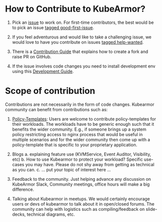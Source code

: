# How to Contribute to KubeArmor?

1. Pick an [issue](https://github.com/issues?q=is%3Aopen+is%3Aissue+user%3Akubearmor+sort%3Aupdated-desc) to work on. For first-time contributors, the best would be to pick an issue [tagged good-first-issue](https://github.com/issues?q=is%3Aopen+is%3Aissue+user%3Akubearmor+label%3A%22good+first+issue%22+sort%3Aupdated-desc).

2. If you feel adventurous and would like to take a challenging issue, we would love to have you contribute on issues [tagged help-wanted](https://github.com/issues?q=is%3Aopen+is%3Aissue+user%3Akubearmor+label%3A%22help+wanted%22+sort%3Aupdated-desc).

3. There is a [Contribution Guide](contribution/contribution_guide.md) that explains how to create a fork and raise PR on GitHub.

4. If the issue involves code changes you need to install development env using this [Development Guide](contribution/development_guide.md).

# Scope of contribution

Contributions are not necessarily in the form of code changes. Kubearmor community can benefit from contributions such as:

1. [Policy-Templates](https://github.com/kubearmor/policy-templates): Users are welcome to contribute policy-templates for their workloads. The workloads have to be generic enough such that it benefits the wider community. E.g., if someone brings up a system policy restricting access to nginx process that would be useful in multiple scenarios and for the wider community then come up with a policy-template that is specific to your proprietary application.

2. Blogs
   a. explaining feature use (KVMService, Event Auditor, Visibility, etc)
   b. How to use Kubearmor to protect your workload? Specific use-cases you may have. Please do not shy away from getting as technical as you can.
   c. ... put your topic of interest here ...

3. Feedback to the community. Just helping advance any discussion on KubeArmor Slack, Community meetings, office hours will make a big difference.

4. Talking about Kubearmor in meetups. We would certainly encourage users or devs of kubearmor to talk about it in open/closed forums. The community can help with logistics such as compiling/feedback on slide-decks, technical diagrams, etc.
